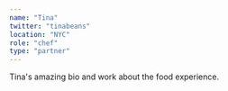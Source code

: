 ```yaml
---
name: "Tina"
twitter: "tinabeans"
location: "NYC"
role: "chef"
type: "partner"
---
```


Tina's amazing bio and work about the food experience.
